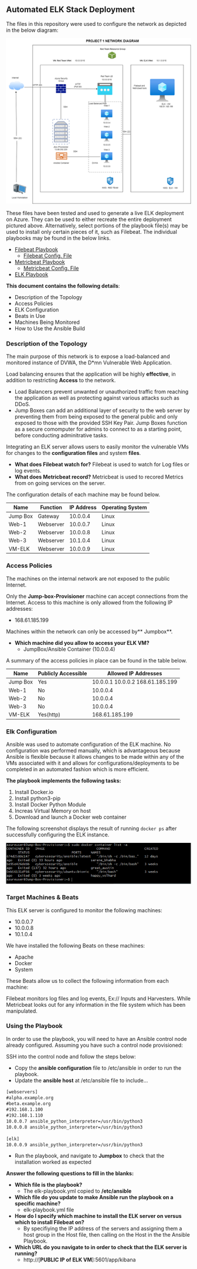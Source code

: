 ## Automated ELK Stack Deployment
  
The files in this repository were used to configure the network as depicted in the below diagram:

![](https://github.com/kkutten/Project1/blob/main/Diagram/PROJECT%201%20NETWORK%20DIAGRAM.png)

These files have been tested and used to generate a live ELK deployment on Azure. They can be used to either recreate the entire deployment pictured above. Alternatively, select portions of the playbook file(s) may be used to install only certain pieces of it, such as Filebeat. The individual playbooks may be found in the below links.

  - [Filebeat Playbook](https://github.com/kkutten/Project1/blob/main/Ansible/Filebeat_Install-Playbook.yml)
  	- [Filebeat Config. File](https://github.com/kkutten/Project1/blob/main/Ansible/Filebeat_Configuration.yml)
  - [Metricbeat Playbook](https://github.com/kkutten/Project1/blob/main/Ansible/Metricbeat_Install-Playbook.yml)
  	- [Metricbeat Config. File](https://github.com/kkutten/Project1/blob/main/Ansible/Metricbeat_Config.yml)
  - [ELK Playbook](https://github.com/kkutten/Project1/blob/main/Ansible/Elk-Playbook.yml)

**This document contains the following details**:

- Description of the Topology
- Access Policies
- ELK Configuration
- Beats in Use
- Machines Being Monitored
- How to Use the Ansible Build

### Description of the Topology

The main purpose of this network is to expose a load-balanced and monitored instance of DVWA, the D*mn Vulnerable Web Application.

Load balancing ensures that the application will be highly **effective**, in addition to restricting **Access** to the network.

- Load Balancers prevent unwanted or unauthorized traffic from reaching the application as well as protecting against various attacks such as DDoS.
- Jump Boxes can add an additional layer of security to the web server by preventing them from being exposed to the general public and only exposed to those with the 		  provided SSH Key Pair. Jump Boxes function as a secure comomputer for admins to connect to as a starting point, before conducting adminitrative tasks.

Integrating an ELK server allows users to easily monitor the vulnerable VMs for changes to the **configuration files** and system **files**.
- **What does Filebeat watch for?** Filebeat is used to watch for Log files or log events.
- **What does Metricbeat record?** Metricbeat is used to recored Metrics from on going services on the server.

The configuration details of each machine may be found below.

| Name     | Function | IP Address | Operating System |
|----------|----------|------------|------------------|
| Jump Box | Gateway  | 10.0.0.4   | Linux            |
| Web-1    | Webserver| 10.0.0.7   | Linux            |
| Web-2    | Webserver| 10.0.0.8   | Linux            |
| Web-3    | Webserver| 10.1.0.4   | Linux            |
| VM-ELK   | Webserver| 10.0.0.9   | Linux            |

### Access Policies

The machines on the internal network are not exposed to the public Internet. 

Only the **Jump-box-Provisioner** machine can accept connections from the Internet. Access to this machine is only allowed from the following IP addresses: 

- 168.61.185.199

Machines within the network can only be accessed by** Jumpbox**.
- **Which machine did you allow to access your ELK VM?**  
  - JumpBox/Ansible Container (10.0.0.4)

A summary of the access policies in place can be found in the table below.

| Name     | Publicly Accessible | Allowed IP Addresses                |
|----------|---------------------|-------------------------------------|
| Jump Box | Yes                 | 10.0.0.1 10.0.0.2 168.61.185.199    |
| Web-1    | No                  | 10.0.0.4                            |
| Web-2    | No                  | 10.0.0.4                            |
| Web-3	   | No		               | 10.0.0.4                            |
| VM-ELK   | Yes(http)           | 168.61.185.199                      |

### Elk Configuration

Ansible was used to automate configuration of the ELK machine. No configuration was performed manually, which is advantageous because Ansible is flexible because it allows changes to be made within any of the VMs associated with it and allows for configurations/deployments to be completed in an automated fashion which is more efficient.

**The playbook implements the following tasks:**

1. Install Docker.io 
2. Install python3-pip 
3. Install Docker Python Module
4. Increas Virtual Memory on host
5. Download and launch a Docker web container 

The following screenshot displays the result of running `docker ps` after successfully configuring the ELK instance.

![Docker ps](https://github.com/kkutten/Project1/blob/main/Ansible/Docker%20Container.PNG)

### Target Machines & Beats

This ELK server is configured to monitor the following machines:

- 10.0.0.7 	
- 10.0.0.8 	
- 10.1.0.4 	

We have installed the following Beats on these machines:

- Apache
- Docker
- System

These Beats allow us to collect the following information from each machine:

Filebeat monitors log files and log events, Ex:// Inputs and Harvesters. While Metricbeat looks out for any information in the file system which has been manipulated.

### Using the Playbook
In order to use the playbook, you will need to have an Ansible control node already configured. Assuming you have such a control node provisioned: 

SSH into the control node and follow the steps below:

- Copy the **ansible configuration** file to /etc/ansible in order to run the playbook.
- Update the **ansible host** at /etc/ansible file to include...

```
[webservers]
#alpha.example.org
#beta.example.org
#192.168.1.100
#192.168.1.110
10.0.0.7 ansible_python_interpreter=/usr/bin/python3
10.0.0.8 ansible_python_interpreter=/usr/bin/python3

[elk]
10.0.0.9 ansible_python_interpreter=/usr/bin/python3

```
- Run the playbook, and navigate to **Jumpbox** to check that the installation worked as expected

**Answer the following questions to fill in the blanks:**

- **Which file is the playbook?** 
  - The elk-playbook.yml copied to **/etc/ansible**
- **Which file do you update to make Ansible run the playbook on a specific machine?** 
  - elk-playbook.yml file
- **How do I specify which machine to install the ELK server on versus which to install Filebeat on?**
  - By specifiying the IP address of the servers and assigning them a host group in the Host file, then calling on the Host in the the Ansible Playbook.
- **Which URL do you navigate to in order to check that the ELK server is running?** 
  - http://[**PUBLIC IP of ELK VM**]:5601/app/kibana
